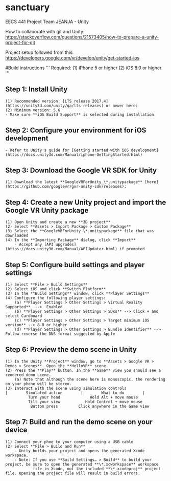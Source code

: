 # sanctuary
EECS 441 Project Team JEANJA - Unity

How to collaborate with git and Unity:
https://stackoverflow.com/questions/21573405/how-to-prepare-a-unity-project-for-git

Project setup followed from this:
https://developers.google.com/vr/develop/unity/get-started-ios



#Build instructions
'''
Required: (1) iPhone 5 or higher
          (2) iOS 8.0 or higher
'''
              
## Step 1: Install Unity 
    (1) Recommended version: [LTS release 2017.4](https://unity3d.com/unity/qa/lts-releases) or newer here: 
    (2) Minimum version: 5.6
    - Make sure **iOS Build Support** is selected during installation.
    
## Step 2: Configure your environment for iOS development
    - Refer to Unity's guide for [Getting started with iOS development](https://docs.unity3d.com/Manual/iphone-GettingStarted.html)

## Step 3: Download the Google VR SDK for Unity
    (1) Download the latest **GoogleVRForUnity_\*.unitypackage** [here](https://github.com/googlevr/gvr-unity-sdk/releases): 

## Step 4: Create a new Unity project and import the Google VR Unity package
    (1) Open Unity and create a new **3D project**
    (2) Select **Assets > Import Package > Custom Package**
    (3) Select the **GoogleVRForUnity_\*.unitypackage** file that was downloaded
    (4) In the **Importing Package** dialog, click **Import**
        - Accept any [API upgrades](https://docs.unity3d.com/Manual/APIUpdater.html) if prompted

## Step 5: Configure build settings and player settings
    (1) Select **File > Build Settings**
    (2) Select iOS and click **Switch Platform**
    (3) In the **Build Settings** window, click **Player Settings**
    (4) Configure the following player settings:
        (a) **Player Settings > Other Settings > Virtual Reality Supported**  -->  Enabled
        (b) **Player Settings > Other Settings > SDKs** --> Click + and select Cardboard
        (c) **Player Settings > Other Settings > Target minimum iOS version** --> 8.0 or higher
        (d) **Player Settings > Other Settings > Bundle Identifier** --> Follow reverse the DNS format suggested by Apple
        
## Step 6: Preview the demo scene in Unity
    (1) In the Unity **Project** window, go to **Assets > Google VR > Demos > Scenes**. Open the **HelloVR** scene.
    (2) Press the **Play** button. In the **Game** view you should see a rendered demo scene.
        (a) Note that although the scene here is monoscopic, the rendering on your phone will be stereo.
    (3) Interact with the scene using simulation controls
    |        Simulated action        |        What to do        |
              Turn your head             Hold Alt + move mouse
              Tilt your view           Hold Control + move mouse
               Button press         Click anywhere in the Game view
    
## Step 7: Build and run the demo scene on your device
    (1) Connect your phoe to your computer using a USB cable
    (2) Select **File > Build and Run**
        - Unity builds your project and opens the generated Xcode workspace.
        - Note: If you use **Build Settings… > Build** to build your project, be sure to open the generated **\*.xcworkspace** workspace 
                file in Xcode, not the included **\*.xcodeproj** project file. Opening the project file will result in build errors.

